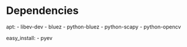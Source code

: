 Dependencies
==============================================================================

apt:
    - libev-dev
    - bluez
    - python-bluez
    - python-scapy
    - python-opencv

easy_install:
    - pyev
